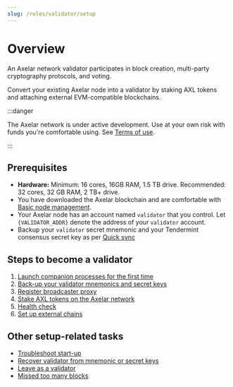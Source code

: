 ```yaml
---
slug: /roles/validator/setup
---
```


# Overview

An Axelar network validator participates in block creation, multi-party cryptography protocols, and voting.

Convert your existing Axelar node into a validator by staking AXL tokens and attaching external EVM-compatible blockchains.

:::danger

The Axelar network is under active development.  Use at your own risk with funds you're comfortable using.  See [Terms of use](/terms-of-use).

:::

## Prerequisites

- **Hardware:** Minimum: 16 cores, 16GB RAM, 1.5 TB drive. Recommended: 32 cores, 32 GB RAM, 2 TB+ drive.
- You have downloaded the Axelar blockchain and are comfortable with [Basic node management](../node/basic).
- Your Axelar node has an account named `validator` that you control.  Let `{VALIDATOR_ADDR}` denote the address of your `validator` account.
- Backup your `validator` secret mnemonic and your Tendermint consensus secret key as per [Quick sync](../node/join)

## Steps to become a validator

1. [Launch companion processes for the first time](setup/vald-tofnd)
2. [Back-up your validator mnemonics and secret keys](setup/backup)
3. [Register broadcaster proxy](setup/register-broadcaster)
4. [Stake AXL tokens on the Axelar network](setup/stake-axl)
5. [Health check](health-check.md)
6. [Set up external chains](external-chains)

## Other setup-related tasks

* [Troubleshoot start-up](troubleshoot/startup)
* [Recover validator from mnemonic or secret keys](troubleshoot/recovery)
* [Leave as a validator](troubleshoot/leave)
* [Missed too many blocks](troubleshoot/missed-too-many-blocks)
